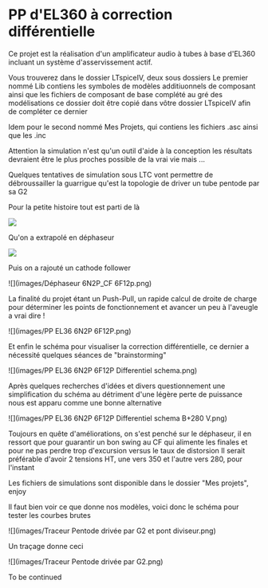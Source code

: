 PP d'EL360 à correction différentielle
======================================

Ce projet est la réalisation d'un amplificateur audio à tubes à base d'EL360
incluant un système d'asservissement actif.

Vous trouverez dans le dossier LTspiceIV, deux sous dossiers
Le premier nommé Lib contiens les symboles de modèles additiuonnels de composant
ainsi que les fichiers de composant de base complété au gré des modélisations
ce dossier doit être copié dans vôtre dossier LTspiceIV afin de compléter
ce dernier

Idem pour le second nommé Mes Projets, qui contiens les fichiers .asc 
ainsi que les .inc  

Attention la simulation n'est qu'un outil d'aide à la conception
les résultats devraient être le plus proches possible de la vrai vie
mais ...

Quelques tentatives de simulation sous LTC vont permettre de débroussailler 
la guarrigue qu'est la topologie de driver un tube pentode par sa G2

Pour la petite histoire tout est parti de là

![](images/Préampli_6F12P.png)

Qu'on a extrapolé en déphaseur

![](images/Déphaseur_6F12P.png)

Puis on a rajouté un cathode follower

![](images/Déphaseur 6N2P_CF 6F12p.png)

La finalité du projet étant un Push-Pull, un rapide calcul de droite de charge 
pour déterminer les points de fonctionnement et avancer un peu à l'aveugle 
a vrai dire !

![](images/PP EL36 6N2P 6F12P.png)

Et enfin le schéma pour visualiser la correction différentielle,
ce dernier a nécessité quelques séances de "brainstorming"

![](images/PP EL36 6N2P 6F12P Differentiel schema.png)

Après quelques recherches d'idées et divers questionnement une simplification
du schéma au détriment d'une légère perte de puissance nous est apparu
comme une bonne alternative 

![](images/PP EL36 6N2P 6F12P Differentiel schema B+280 V.png)

Toujours en quête d'améliorations, on s'est penché sur le déphaseur, il en 
ressort que pour guarantir un bon swing au CF qui alimente les finales
et pour ne pas perdre trop d'excursion versus le taux de distorsion 
Il serait préférable d'avoir 2 tensions HT, une vers 350 et l'autre 
vers 280, pour l'instant 

Les fichiers de simulations sont disponible dans le dossier "Mes projets", enjoy

Il faut bien voir ce que donne nos modèles, voici donc le schéma pour tester les 
courbes brutes 

![](images/Traceur Pentode drivée par G2 et pont diviseur.png)

Un traçage donne ceci

![](images/Traceur Pentode drivée par G2.png)

To be continued

